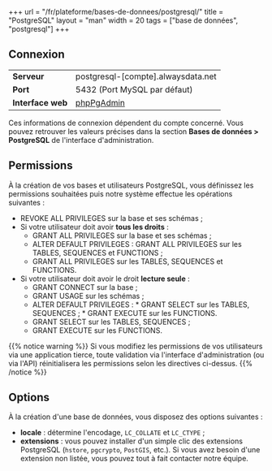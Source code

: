 +++
url = "/fr/plateforme/bases-de-donnees/postgresql/"
title = "PostgreSQL"
layout = "man"
width = 20
tags = ["base de données", "postgresql"]
+++

## Connexion

|                   |                                                  |
|-------------------|--------------------------------------------------|
| **Serveur**       | postgresql-[compte].alwaysdata.net               |
| **Port**          | 5432 (Port MySQL par défaut)                     |
| **Interface web** | [phpPgAdmin](https://phppgadmin.alwaysdata.com/) |

Ces informations de connexion dépendent du compte concerné. Vous pouvez retrouver les valeurs précises dans la section **Bases de données > PostgreSQL** de l'interface d'administration.

## Permissions

À la création de vos bases et utilisateurs PostgreSQL, vous définissez les permissions souhaitées puis notre système effectue les opérations suivantes :

* REVOKE ALL PRIVILEGES sur la base et ses schémas ;
* Si votre utilisateur doit avoir **tous les droits** :
  * GRANT ALL PRIVILEGES sur la base et ses schémas ;
  * ALTER DEFAULT PRIVILEGES : GRANT ALL PRIVILEGES sur les TABLES, SEQUENCES et FUNCTIONS ;
  * GRANT ALL PRIVILEGES sur les TABLES, SEQUENCES et FUNCTIONS.
* Si votre utilisateur doit avoir le droit **lecture seule** :
  * GRANT CONNECT sur la base ;
  * GRANT USAGE sur les schémas ;
  * ALTER DEFAULT PRIVILEGES :
        * GRANT SELECT sur les TABLES, SEQUENCES ;
        * GRANT EXECUTE sur les FUNCTIONS.
  * GRANT SELECT sur les TABLES, SEQUENCES ;
  * GRANT EXECUTE sur les FUNCTIONS.

{{% notice warning %}}
Si vous modifiez les permissions de vos utilisateurs via une application tierce, toute validation via l'interface d'administration (ou via l'API) réinitialisera les permissions selon les directives ci-dessus.
{{% /notice %}}

## Options

À la création d'une base de données, vous disposez des options suivantes :

* **locale** : détermine l'encodage, `LC_COLLATE` et `LC_CTYPE` ;
* **extensions** : vous pouvez installer d'un simple clic des extensions PostgreSQL (`hstore`, `pgcrypto`, `PostGIS`, etc.). Si vous avez besoin d'une extension non listée, vous pouvez tout à fait contacter notre équipe.
